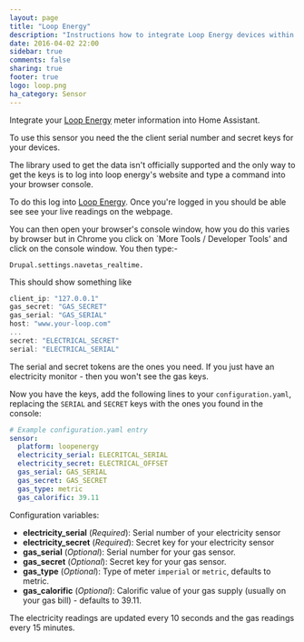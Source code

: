 ```yaml
---
layout: page
title: "Loop Energy"
description: "Instructions how to integrate Loop Energy devices within Home Assistant."
date: 2016-04-02 22:00
sidebar: true
comments: false
sharing: true
footer: true
logo: loop.png
ha_category: Sensor
---
```



Integrate your [Loop Energy](https://www.your-loop.com/) meter information into Home Assistant.

To use this sensor you need the the client serial number and secret keys for your devices.

The library used to get the data isn't officially supported and the only way to get the keys is to log into loop energy's website and type a command into your browser console.

To do this log into [Loop Energy](https://www.your-loop.com/). Once you're logged in you should be able see see your live readings on the webpage.

You can then open your browser's console window, how you do this varies by browser but in Chrome you click on `More Tools / Developer Tools' and click on the console window. You then type:-

`Drupal.settings.navetas_realtime.`

This should show something like

```javascript
client_ip: "127.0.0.1"
gas_secret: "GAS_SECRET"
gas_serial: "GAS_SERIAL"
host: "www.your-loop.com"
...
secret: "ELECTRICAL_SECRET"
serial: "ELECTRICAL_SERIAL"
```

The serial and secret tokens are the ones you need. If you just have an electricity  monitor - then you won't see the gas keys.

Now you have the keys, add the following lines to your `configuration.yaml`, replacing the `SERIAL` and `SECRET` keys with the ones you found in the console:

```yaml
# Example configuration.yaml entry
sensor:
  platform: loopenergy
  electricity_serial: ELECRITCAL_SERIAL
  electricity_secret: ELECTRICAL_OFFSET
  gas_serial: GAS_SERIAL
  gas_secret: GAS_SECRET
  gas_type: metric
  gas_calorific: 39.11
```

Configuration variables:

- **electricity_serial** (*Required*): Serial number of your electricity sensor
- **electricity_secret** (*Required*): Secret key for your electricity sensor
- **gas_serial** (*Optional*): Serial number for your gas sensor.
- **gas_secret** (*Optional*): Secret key for your gas sensor.
- **gas_type** (*Optional*): Type of meter `imperial` or `metric`, defaults to metric.
- **gas_calorific** (*Optional*): Calorific value of your gas supply (usually on your gas bill) - defaults to 39.11.

The electricity readings are updated every 10 seconds and the gas readings every 15 minutes.

